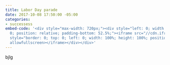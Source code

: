 ```yaml
---
title: Labor Day parade
date: 2017-10-08 17:50:00 -05:00
categories:
- successess
embed-code: '<div style="max-width: 720px;"><div style="left: 0; width: 100%; height:
  0; position: relative; padding-bottom: 52.5%;"><iframe src="//cdn.iframe.ly/XOqjguy"
  style="border: 0; top: 0; left: 0; width: 100%; height: 100%; position: absolute;"
  allowfullscreen></iframe></div></div>'
---
```


bjlg